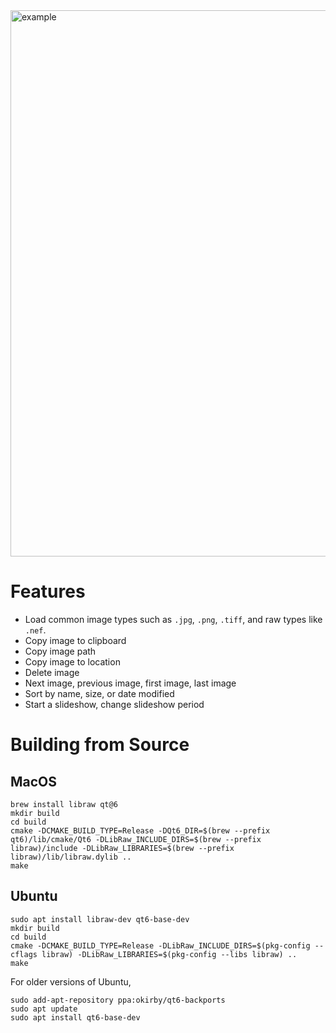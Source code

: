 
<img width="874" alt="example" src="https://github.com/p-ranav/ImageViewer-Qt6/assets/8450091/7d1a47f1-fa2c-4372-bd78-f50158ad6c0d">

# Features

- Load common image types such as `.jpg`, `.png`, `.tiff`, and raw types like `.nef`.
- Copy image to clipboard
- Copy image path
- Copy image to location
- Delete image
- Next image, previous image, first image, last image
- Sort by name, size, or date modified
- Start a slideshow, change slideshow period

# Building from Source

## MacOS

```console
brew install libraw qt@6
mkdir build
cd build
cmake -DCMAKE_BUILD_TYPE=Release -DQt6_DIR=$(brew --prefix qt6)/lib/cmake/Qt6 -DLibRaw_INCLUDE_DIRS=$(brew --prefix libraw)/include -DLibRaw_LIBRARIES=$(brew --prefix libraw)/lib/libraw.dylib ..
make
```

## Ubuntu

```console
sudo apt install libraw-dev qt6-base-dev
mkdir build
cd build
cmake -DCMAKE_BUILD_TYPE=Release -DLibRaw_INCLUDE_DIRS=$(pkg-config --cflags libraw) -DLibRaw_LIBRARIES=$(pkg-config --libs libraw) ..
make
```

For older versions of Ubuntu,

```console
sudo add-apt-repository ppa:okirby/qt6-backports
sudo apt update
sudo apt install qt6-base-dev
```

